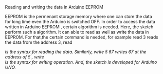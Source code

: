 Reading and writing the data in Arduino EEPROM

EEPROM is the permenant storage memory where one can store the data for long time even the Arduino is switched OFF. In order to access the data written in Arduino EEPROM , certain algorithm is needed. Here, the sketch perform such a algorithm. It can able to read as well as write the data in EEPROM. For that,the certain command is needed, for example read 3 reads the data from the address 3, read <address> is the syntax for reading the data. Similarly, write 5 67 writes 67 at the address of 5 , write <address> <data> is the syntax for writing operation. And, the sketch is developed for Arduino UNO.
